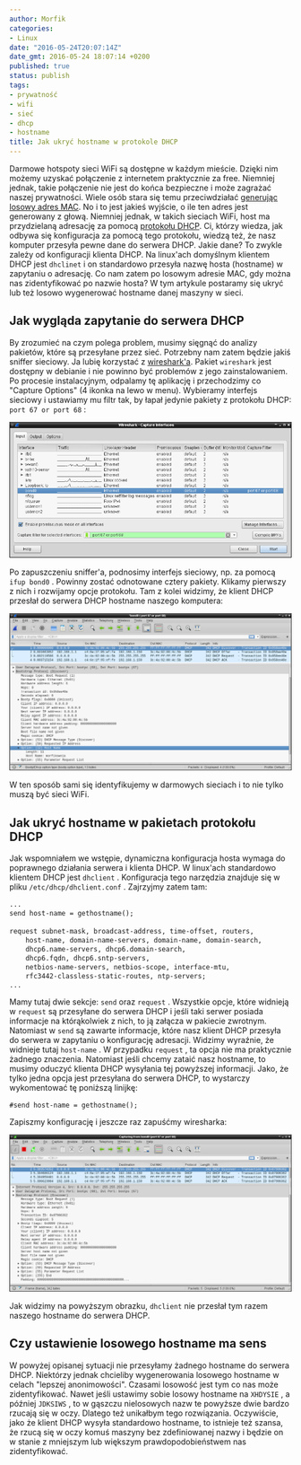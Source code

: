```yaml
---
author: Morfik
categories:
- Linux
date: "2016-05-24T20:07:14Z"
date_gmt: 2016-05-24 18:07:14 +0200
published: true
status: publish
tags:
- prywatność
- wifi
- sieć
- dhcp
- hostname
title: Jak ukryć hostname w protokole DHCP
---
```


Darmowe hotspoty sieci WiFi są dostępne w każdym mieście. Dzięki nim możemy uzyskać połączenie z
internetem praktycznie za free. Niemniej jednak, takie połączenie nie jest do końca bezpieczne i
może zagrażać naszej prywatności. Wiele osób stara się temu przeciwdziałać [generując losowy adres
MAC](/post/jak-przypisac-losowy-adres-mac-interfejsu/). No i to jest jakieś
wyjście, o ile ten adres jest generowany z głową. Niemniej jednak, w takich sieciach WiFi, host ma
przydzielaną adresację za pomocą [protokołu
DHCP](https://pl.wikipedia.org/wiki/Dynamic_Host_Configuration_Protocol). Ci, którzy wiedza, jak
odbywa się konfiguracja za pomocą tego protokołu, wiedzą też, że nasz komputer przesyła pewne dane
do serwera DHCP. Jakie dane? To zwykle zależy od konfiguracji klienta DHCP. Na linux'ach domyślnym
klientem DHCP jest `dhclinet` i on standardowo przesyła nazwę hosta (hostname) w zapytaniu o
adresację. Co nam zatem po losowym adresie MAC, gdy można nas zidentyfikować po nazwie hosta? W tym
artykule postaramy się ukryć lub też losowo wygenerować hostname danej maszyny w sieci.

<!--more-->
## Jak wygląda zapytanie do serwera DHCP

By zrozumieć na czym polega problem, musimy sięgnąć do analizy pakietów, które są przesyłane przez
sieć. Potrzebny nam zatem będzie jakiś sniffer sieciowy. Ja lubię korzystać z
[wireshark'a](https://www.wireshark.org/). Pakiet `wireshark` jest dostępny w debianie i nie powinno
być problemów z jego zainstalowaniem. Po procesie instalacyjnym, odpalamy tę aplikację i
przechodzimy co "Capture Options" (4 ikonka na lewo w menu). Wybieramy interfejs sieciowy i
ustawiamy mu filtr tak, by łapał jedynie pakiety z protokołu DHCP: `port 67 or port 68` :

![](/img/2016/05/1.wireshark-filtr-dhcp.png#huge)

Po zapuszczeniu sniffer'a, podnosimy interfejs sieciowy, np. za pomocą `ifup bond0` . Powinny zostać
odnotowane cztery pakiety. Klikamy pierwszy z nich i rozwijamy opcje protokołu. Tam z kolei widzimy,
że klient DHCP przesłał do serwera DHCP hostname naszego komputera:

![](/img/2016/05/2.wireshark-dhcp-hostname.png#huge)

W ten sposób sami się identyfikujemy w darmowych sieciach i to nie tylko muszą być sieci WiFi.

## Jak ukryć hostname w pakietach protokołu DHCP

Jak wspomniałem we wstępie, dynamiczna konfiguracja hosta wymaga do poprawnego działania serwera i
klienta DHCP. W linux'ach standardowo klientem DHCP jest `dhclient` . Konfiguracja tego narzędzia
znajduje się w pliku `/etc/dhcp/dhclient.conf` . Zajrzyjmy zatem tam:

    ...
    send host-name = gethostname();

    request subnet-mask, broadcast-address, time-offset, routers,
        host-name, domain-name-servers, domain-name, domain-search,
        dhcp6.name-servers, dhcp6.domain-search,
        dhcp6.fqdn, dhcp6.sntp-servers,
        netbios-name-servers, netbios-scope, interface-mtu,
        rfc3442-classless-static-routes, ntp-servers;
    ...

Mamy tutaj dwie sekcje: `send` oraz `request` . Wszystkie opcje, które widnieją w `request` są
przesyłane do serwera DHCP i jeśli taki serwer posiada informacje na którąkolwiek z nich, to ją
załącza w pakiecie zwrotnym. Natomiast w `send` są zawarte informacje, które nasz klient DHCP
przesyła do serwera w zapytaniu o konfigurację adresacji. Widzimy wyraźnie, że widnieje tutaj
`host-name` . W przypadku `request` , ta opcja nie ma praktycznie żadnego znaczenia. Natomiast jeśli
chcemy zataić nasz hostname, to musimy oduczyć klienta DHCP wysyłania tej powyższej informacji.
Jako, że tylko jedna opcja jest przesyłana do serwera DHCP, to wystarczy wykomentować tę poniższą
linijkę:

    #send host-name = gethostname();

Zapiszmy konfigurację i jeszcze raz zapuśćmy
wiresharka:

![](/img/2016/05/3.wireshark-dhcp-ukrycie-hostname.png#huge)

Jak widzimy na powyższym obrazku, `dhclient` nie przesłał tym razem naszego hostname do serwera
DHCP.

## Czy ustawienie losowego hostname ma sens

W powyżej opisanej sytuacji nie przesyłamy żadnego hostname do serwera DHCP. Niektórzy jednak
chcieliby wygenerowania losowego hostname w celach "lepszej anonimowości". Czasami losowość jest tym
co nas może zidentyfikować. Nawet jeśli ustawimy sobie losowy hostname na `XHDYSIE` , a później
`JDKSIWS` , to w gąszczu nielosowych nazw te powyższe dwie bardzo rzucają się w oczy. Dlatego też
unikałbym tego rozwiązania. Oczywiście, jako że klient DHCP wysyła standardowo hostname, to
istnieje też szansa, że rzucą się w oczy komuś maszyny bez zdefiniowanej nazwy i będzie on w stanie
z mniejszym lub większym prawdopodobieństwem nas zidentyfikować.
